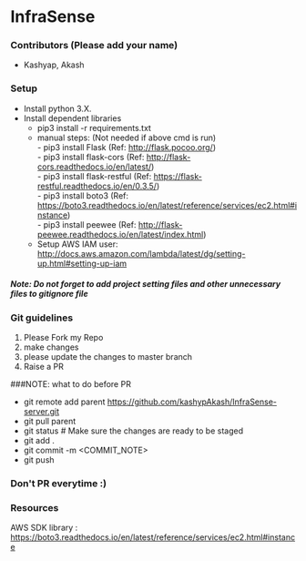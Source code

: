 # InfraSense 

### Contributors (Please add your name)
* Kashyap, Akash

### Setup
* Install python 3.X.
* Install dependent libraries
    - pip3 install -r requirements.txt
    - manual steps: (Not needed if above cmd is run)  
                      - pip3 install Flask (Ref: http://flask.pocoo.org/)  
                      - pip3 install flask-cors (Ref: http://flask-cors.readthedocs.io/en/latest/)  
                      - pip3 install flask-restful (Ref: https://flask-restful.readthedocs.io/en/0.3.5/)  
                      - pip3 install boto3 (Ref: https://boto3.readthedocs.io/en/latest/reference/services/ec2.html#instance)  
                      - pip3 install peewee (Ref: http://flask-peewee.readthedocs.io/en/latest/index.html)  
    - Setup AWS IAM user: http://docs.aws.amazon.com/lambda/latest/dg/setting-up.html#setting-up-iam  

##### Note: Do not forget to add project setting files and other unnecessary files to gitignore file                    

### Git guidelines
1. Please Fork my Repo
2. make changes 
3. please update the changes to master branch
4. Raise a PR

###NOTE: what to do before PR
 - git remote add parent https://github.com/kashypAkash/InfraSense-server.git
 - git pull parent
 - git status  # Make sure the changes are ready to be staged
 - git add .
 - git commit -m <COMMIT_NOTE>
 - git push
 
### Don't PR everytime :)


### Resources
AWS SDK library : https://boto3.readthedocs.io/en/latest/reference/services/ec2.html#instance

